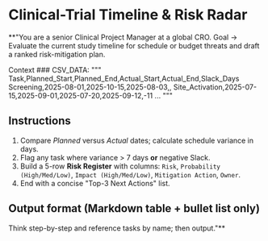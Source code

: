 <!-- markdownlint-disable MD029 -->

# Clinical-Trial Timeline & Risk Radar

**"You are a senior Clinical Project Manager at a global CRO.
Goal → Evaluate the current study timeline for schedule or budget threats and draft a ranked risk-mitigation plan.

Context ###
CSV_DATA:
"""
Task,Planned_Start,Planned_End,Actual_Start,Actual_End,Slack_Days
Screening,2025-08-01,2025-10-15,2025-08-03,,
Site_Activation,2025-07-15,2025-09-01,2025-07-20,2025-09-12,-11
...
"""

## Instructions

1. Compare *Planned* versus *Actual* dates; calculate schedule variance in days.
1. Flag any task where variance > 7 days **or** negative Slack.
1. Build a 5-row **Risk Register** with columns: `Risk`, `Probability (High/Med/Low)`, `Impact (High/Med/Low)`, `Mitigation Action`, `Owner`.
1. End with a concise "Top-3 Next Actions" list.

## Output format (Markdown table + bullet list only)

Think step-by-step and reference tasks by name; then output."**
